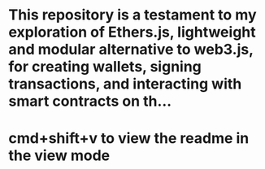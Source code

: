 # This repository is a testament to my exploration of Ethers.js, lightweight and modular alternative to web3.js, for creating wallets, signing transactions, and interacting with smart contracts on th…


# cmd+shift+v to view the readme in the view mode
